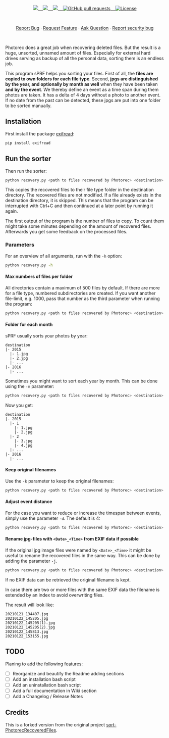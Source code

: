 <p align="center">
    <a href="https://github.com/yisuschrist/sort-PhotorecRecoveredFiles/issues">
        <img src="https://img.shields.io/github/issues/yisuschrist/sort-PhotorecRecoveredFiles?color=171b20&label=Issues%20%20&logo=gnubash&labelColor=e05f65&logoColor=ffffff">&nbsp;&nbsp;&nbsp;
    </a>
    <a href="https://github.com/yisuschrist/sort-PhotorecRecoveredFiles/forks">
        <img src="https://img.shields.io/github/forks/yisuschrist/sort-PhotorecRecoveredFiles?color=171b20&label=Forks%20%20&logo=git&labelColor=f1cf8a&logoColor=ffffff">&nbsp;&nbsp;&nbsp;
    </a>
    <a href="https://github.com/yisuschrist/sort-PhotorecRecoveredFiles/">
        <img src="https://img.shields.io/github/stars/yisuschrist/sort-PhotorecRecoveredFiles?color=171b20&label=Stargazers&logo=octicon-star&labelColor=70a5eb">&nbsp;&nbsp;&nbsp;
    </a>
    <a href="https://github.com/yisuschrist/sort-PhotorecRecoveredFiles/pulls">
        <img alt="GitHub pull requests" src="https://img.shields.io/github/issues-pr/yisuschrist/sort-PhotorecRecoveredFiles?color=0088ff">&nbsp;&nbsp;&nbsp;
    </a>
    <a href="https://opensource.org/license/gpl-3-0/">
        <img alt="License" src="https://img.shields.io/github/license/yisuschrist/sort-PhotorecRecoveredFiles?color=0088ff">
    </a>
    <!--
    <a href="https://github.com/yisuschrist/sort-PhotorecRecoveredFiles/issues/contributors">
        <img alt="GitHub Contributors" src="https://img.shields.io/github/contributors/yisuschrist/sort-PhotorecRecoveredFiles" />
    </a>
    -->
</p>

<br>

<p align="center">
    <a href="https://github.com/yisuschrist/sort-PhotorecRecoveredFiles/issues/new/choose">Report Bug</a>
    ·
    <a href="https://github.com/yisuschrist/sort-PhotorecRecoveredFiles/issues/new/choose">Request Feature</a>
    ·
    <a href="https://github.com/yisuschrist/sort-PhotorecRecoveredFiles/discussions">Ask Question</a>
    ·
    <a href="https://github.com/yisuschrist/sort-PhotorecRecoveredFiles/security/policy#reporting-a-vulnerability">Report security bug</a>
</p>

<br>

Photorec does a great job when recovering deleted files. But the result is a huge, unsorted, unnamed amount of files. Especially for external hard drives serving as backup of all the personal data, sorting them is an endless job.

This program sPRF helps you sorting your files. First of all, the **files are copied to own folders for each file type**. Second, **jpgs are distinguished by the year, and optionally by month as well** when they have been taken **and by the event**. We thereby define an event as a time span during them photos are taken. It has a delta of 4 days without a photo to another event. If no date from the past can be detected, these jpgs are put into one folder to be sorted manually.

## Installation

First install the package [exifread](https://pypi.python.org/pypi/ExifRead):

```bash
pip install exifread
```

## Run the sorter

Then run the sorter:

```bash
python recovery.py <path to files recovered by Photorec> <destination>
```

This copies the recovered files to their file type folder in the destination directory. The recovered files are not modified. If a file already exists in the destination directory, it is skipped. This means that the program can be interrupted with Ctrl+C and then continued at a later point by running it again.

The first output of the program is the number of files to copy. To count them might take some minutes depending on the amount of recovered files. Afterwards you get some feedback on the processed files.

### Parameters

For an overview of all arguments, run with the `-h` option:

```bash
python recovery.py -h
```

#### Max numbers of files per folder

All directories contain a maximum of 500 files by default. If there are more for a file type, numbered subdirectories are created. If you want another file-limit, e.g. 1000, pass that number as the third parameter when running the program:

```bash
python recovery.py <path to files recovered by Photorec> <destination> -n1000
```

#### Folder for each month

sPRF usually sorts your photos by year:

```
destination
|- 2015
  |- 1.jpg
  |- 2.jpg
  |- ...
|- 2016
  |- ...
```

Sometimes you might want to sort each year by month. This can be done using the `-m` parameter:

```bash
python recovery.py <path to files recovered by Photorec> <destination> -m
```

Now you get:

```
destination
|- 2015
  |- 1
    |- 1.jpg
    |- 2.jpg
  |- 2
    |- 3.jpg
    |- 4.jpg
  |- ...
|- 2016
  |- ...
```

#### Keep original filenames

Use the `-k` parameter to keep the original filenames:

```bash
python recovery.py <path to files recovered by Photorec> <destination> -k
```

#### Adjust event distance

For the case you want to reduce or increase the timespan between events, simply use the parameter `-d`. The default is 4:

```bash
python recovery.py <path to files recovered by Photorec> <destination> -d10
```

#### Rename jpg-files with `<Date>_<Time>` from EXIF data if possible

If the original jpg image files were named by `<Date>_<Time>` it might be useful to rename the recovered files in the same way. This can be done by adding the parameter `-j`.

```bash
python recovery.py <path to files recovered by Photorec> <destination> -j
```

If no EXIF data can be retrieved the original filename is kept.

In case there are two or more files with the same EXIF data the filename is extended by an index to avoid overwriting files.

The result will look like:

```
20210121_134407.jpg
20210122_145205.jpg
20210122_145205(1).jpg
20210122_145205(2).jpg
20210122_145813.jpg
20210122_153155.jpg
```

## TODO

Planing to add the following features:

- [ ] Reorganize and beautify the Readme adding sections
- [ ] Add an installation bash script
- [ ] Add an uninstallation bash script
- [ ] Add a full documentation in Wiki section
- [ ] Add a Changelog / Release Notes

## Credits

This is a forked version from the original project [sort-PhotorecRecoveredFiles](https://github.com/tfrdidi/sort-PhotorecRecoveredFiles).

